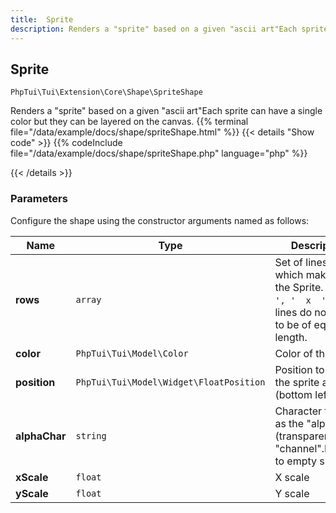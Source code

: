 ```yaml
---
title:  Sprite 
description: Renders a "sprite" based on a given "ascii art"Each sprite can have a single color but they can be layered on the canvas.
---
```

##  Sprite 

`PhpTui\Tui\Extension\Core\Shape\SpriteShape`

Renders a "sprite" based on a given "ascii art"Each sprite can have a single color but they can be layered on the canvas.
{{% terminal file="/data/example/docs/shape/spriteShape.html" %}}
{{< details "Show code"  >}}
{{% codeInclude file="/data/example/docs/shape/spriteShape.php" language="php" %}}

{{< /details >}}
### Parameters

Configure the shape using the constructor arguments named as follows:

| Name | Type | Description |
| --- | --- | --- |
| **rows** | `array` | Set of lines/rows which make up the Sprite. e.g. `['    ', '  x  ']`. The lines do not have to be of equal length. |
| **color** | `PhpTui\Tui\Model\Color` | Color of the sprite |
| **position** | `PhpTui\Tui\Model\Widget\FloatPosition` | Position to place the sprite at (bottom left) |
| **alphaChar** | `string` | Character to use as the "alpha" (transparent) "channel".Defaults to empty space. |
| **xScale** | `float` | X scale |
| **yScale** | `float` | Y scale |